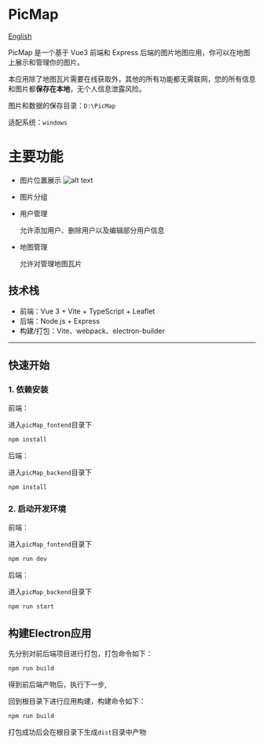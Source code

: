 # PicMap

[English](README.md)

PicMap 是一个基于 Vue3 前端和 Express 后端的图片地图应用，你可以在地图上展示和管理你的图片。

本应用除了地图瓦片需要在线获取外，其他的所有功能都无需联网，您的所有信息和图片都**保存在本地**，无个人信息泄露风险。

图片和数据的保存目录：`D:\PicMap`

适配系统：`windows`

# 主要功能
- 图片位置展示
![alt text](doc/image/image.png)

- 图片分组

- 用户管理

  允许添加用户、删除用户以及编辑部分用户信息

- 地图管理

  允许对管理地图瓦片

## 技术栈

- 前端：Vue 3 + Vite + TypeScript + Leaflet
- 后端：Node.js + Express
- 构建/打包：Vite、webpack、electron-builder

---

## 快速开始

### 1. 依赖安装

前端：

进入`picMap_fontend`目录下

```bash
npm install
```
后端：

进入`picMap_backend`目录下

```bash
npm install
```

### 2. 启动开发环境

前端：

进入`picMap_fontend`目录下

```bash
npm run dev
```
后端：

进入`picMap_backend`目录下

```bash
npm run start
```

## 构建Electron应用

先分别对前后端项目进行打包，打包命令如下：

```bash
npm run build
```

得到前后端产物后，执行下一步,

回到根目录下进行应用构建，构建命令如下：

```bash
npm run build
```

打包成功后会在根目录下生成`dist`目录中产物

